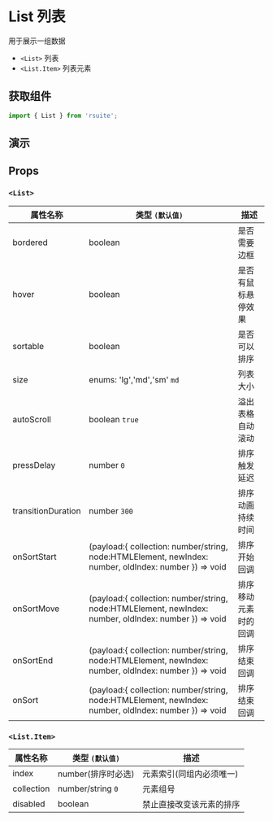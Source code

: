 # List 列表

用于展示一组数据

* `<List>` 列表
* `<List.Item>` 列表元素

## 获取组件

```js
import { List } from 'rsuite';
```

## 演示

<!--{demo}-->

## Props

### `<List>`

| 属性名称            | 类型 `(默认值)`                           | 描述              |
| ----------------   | ---------------------------------------- | ----------------- |
| bordered           | boolean                                  | 是否需要边框        |
| hover              | boolean                                  | 是否有鼠标悬停效果   |
| sortable           | boolean                                  | 是否可以排序        |
| size               | enums: 'lg','md','sm'  `md`              | 列表大小            |
| autoScroll         | boolean  `true`                          | 溢出表格自动滚动    |
| pressDelay         | number `0`                               | 排序触发延迟        |
| transitionDuration | number `300`                             | 排序动画持续时间        |
| onSortStart        | (payload:{ collection: number/string, node:HTMLElement, newIndex: number, oldIndex: number }) => void | 排序开始回调        |
| onSortMove         | (payload:{ collection: number/string, node:HTMLElement, newIndex: number, oldIndex: number }) => void | 排序移动元素时的回调        |
| onSortEnd          | (payload:{ collection: number/string, node:HTMLElement, newIndex: number, oldIndex: number }) => void | 排序结束回调        |
| onSort             | (payload:{ collection: number/string, node:HTMLElement, newIndex: number, oldIndex: number }) => void | 排序结束回调        |


### `<List.Item>`

| 属性名称      | 类型 `(默认值)`                                  | 描述                               |
| ------------ | ----------------------------------------------- | ---------------------------- |
| index        | number(排序时必选)                               | 元素索引(同组内必须唯一)        |
| collection   | number/string `0`                               | 元素组号                      |
| disabled     | boolean                                         | 禁止直接改变该元素的排序         |

